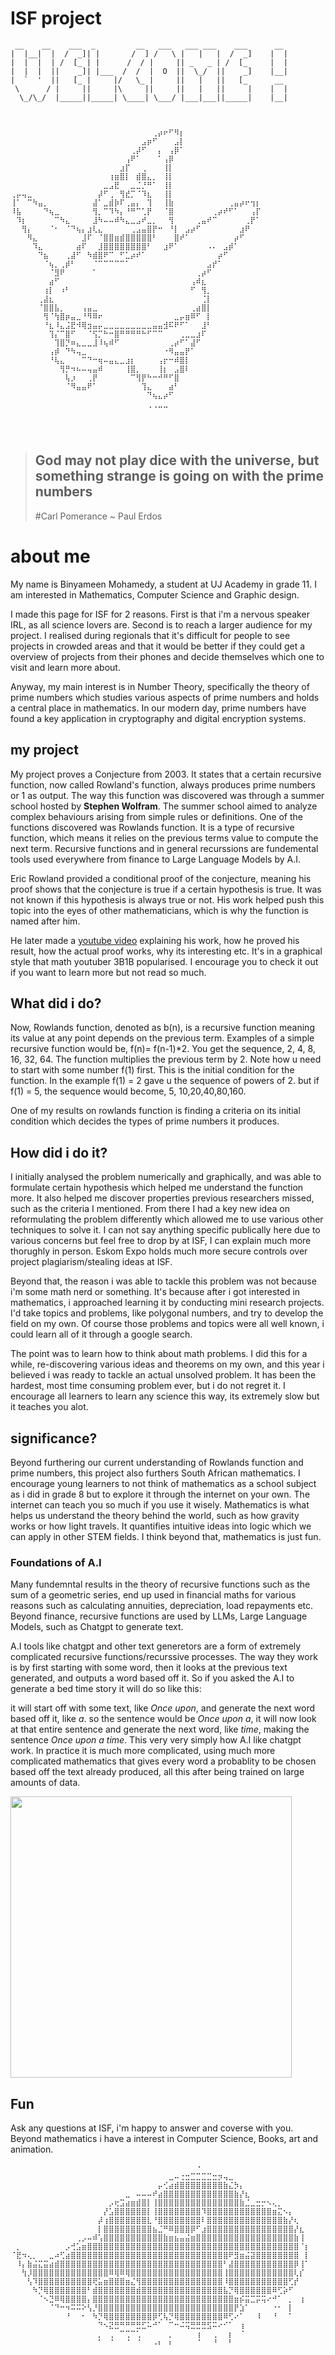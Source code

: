 # ISF project


```
 __    __    ___  _         __   ___   ___ ___    ___      __ 
|  |__|  |  /  _]| |       /  ] /   \ |   |   |  /  _]    |  |
|  |  |  | /  [_ | |      /  / |     || _   _ | /  [_     |  |
|  |  |  ||    _]| |___  /  /  |  O  ||  \_/  ||    _]    |__|
|  `  '  ||   [_ |     |/   \_ |     ||   |   ||   [_      __ 
 \      / |     ||     |\     ||     ||   |   ||     |    |  |
  \_/\_/  |_____||_____| \____| \___/ |___|___||_____|    |__|
                                                              
                                                     
                                                                                                                  
⠀⠀⠀⠀⠀⠀⠀⠀⠀⠀⠀⠀⠀⠀⠀⠀⠀⠀⠀⠀⠀⠀⠀⠀⠀⠀⢀⡴⠖⠋⠻⡆⠀⠀⠀⠀⠀⠀⠀⠀⠀⠀⠀⠀⠀⠀
⠀⠀⠀⠀⠀⠀⠀⠀⠀⠀⠀⠀⠀⠀⠀⠀⠀⠀⠀⠀⠀⠀⠀⠀⣠⡶⠋⠀⠀⠀⣠⡇⠀⠀⠀⠀⠀⠀⠀⠀⠀⠀⠀⠀⠀⠀
⠀⠀⠀⠀⠀⠀⠀⠀⠀⠀⠀⠀⠀⠀⠀⠀⠀⠀⠀⠀⠀⠀⢀⡼⠋⠀⠀⡄⠀⢠⡿⠁⠀⠀⠀⠀⠀⠀⠀⠀⠀⠀⠀⠀⠀⠀
⠀⠀⠀⠀⠀⠀⠀⠀⠀⠀⠀⠀⠀⠀⠀⠀⠀⠀⠀⠀⠀⢠⠟⠁⠀⠀⠀⠁⢠⡿⠀⠀⠀⠀⠀⠀⠀⠀⠀⠀⠀⠀⠀⠀⠀⠀
⠀⠀⠀⠀⠀⠀⠀⠀⠀⠀⠀⠀⠀⠀⠀⠀⠀⠀⠀⠀⣰⡏⠀⠀⢀⠀⠀⠀⢸⡇⠀⠀⠀⠀⠀⠀⠀⠀⠀⠀⠀⠀⠀⠀⠀⠀
⠀⠀⠀⠀⠀⠀⠀⠀⠀⠀⠀⠀⠀⠀⠀⠀⠀⠀⢰⣶⣿⡇⠀⣾⣿⣄⡀⠀⢸⡇⠀⠀⠀⠀⠀⠀⠀⠀⠀⠀⠀⠀⠀⠀⠀⠀
⠀⠀⠀⠀⠀⠀⠀⠀⠀⠀⠀⠀⠀⠀⠀⠀⠀⣀⣠⣟⠀⠀⣀⣈⡘⠛⠁⠀⢸⡇⠀⠀⠀⠀⠀⠀⠀⠀⠀⠀⠀⠀⠀⠀⠀⠀
⢀⡤⢤⣀⠀⠀⠀⠀⠀⠀⠀⠀⠀⠀⠀⠀⡼⠋⢀⠀⢻⣞⡉⠈⠹⣆⠀⠀⢸⡇⠀⠀⠀⠀⠀⠀⠀⠀⠀⠀⠀⠀⠀⠀⠀⠀
⢸⠁⠀⠉⠳⣤⡀⠀⠀⠀⠀⠀⠀⠀⠀⣼⠁⣀⣾⡷⠏⢀⣤⡄⠀⢹⠀⠀⢸⣷⠀⠀⠀⠀⠀⠀⠀⠀⠀⠀⢀⣤⡴⠖⢲⡆
⠸⣧⠀⠀⠀⠀⠙⢦⣀⠀⠀⠀⠀⠀⠀⢻⡀⠉⠹⠳⡄⠘⠛⠉⢁⡟⠀⠀⠈⣿⠀⠀⠀⠀⠀⠀⠀⢀⡴⠞⠋⠁⠀⠀⢠⡏
⠀⠹⡆⠀⠀⠀⠀⠀⠉⠳⣄⠀⠀⠀⠀⣸⠳⠤⠤⠾⠳⣄⣀⣠⠞⣀⡀⠀⠀⢻⠀⠀⠀⠀⢀⣤⠞⠉⠀⠀⠀⠀⠀⢀⡟⠁
⠀⠀⢻⡄⠀⠀⠀⠈⠂⠀⠈⠙⢦⡄⣰⢇⣄⠀⠀⠀⠀⠀⢀⣠⣤⣿⡟⠒⠀⠘⡇⠀⣠⡴⠋⠀⠀⠀⠀⠀⠀⠀⣰⠟⠀⠀
⠀⠀⠀⠻⣄⠀⠀⠀⠀⠀⠀⠀⠀⣸⠏⠀⠈⣿⣿⣶⣾⣿⣿⣿⣿⣿⠃⠀⠀⠀⣿⠞⠁⠀⠀⠀⠀⠀⠀⠀⠀⡴⠋⠀⠀⠀
⠀⠀⠀⠀⠹⣄⠀⠀⠀⠀⠀⠀⣴⠏⠀⠀⣸⣿⣿⣿⣿⣿⣿⣿⣿⠃⠀⠀⣰⠟⠁⠀⠀⠀⠀⠀⠠⠄⠀⣠⡾⠁⠀⠀⠀⠀
⠀⠀⠀⠀⠀⠙⣦⠀⠀⠀⢀⣼⠋⠀⠳⣾⣿⠟⠉⠀⠋⣁⡴⠞⠁⠀⠀⠀⠀⠀⠀⠀⠀⠀⠀⠀⠀⠀⡴⠋⠀⠀⠀⠀⠀⠀
⠀⠀⠀⠀⠀⠀⠈⢦⡀⢀⡾⠃⠀⠀⠀⠈⠉⠉⠉⠉⠉⠁⠀⠀⠀⠀⠀⠀⠀⠀⠀⠀⠀⠀⠀⠀⣠⡞⠁⠀⠀⠀⠀⠀⠀⠀
⠀⠀⠀⠀⠀⠀⠀⠈⣻⠟⠀⠀⠀⠀⠀⠁⠀⠀⠀⠀⠀⠀⠀⠀⠀⠀⠀⠀⠀⠀⠀⠀⠀⠀⢀⡴⠋⠀⠀⠀⠀⠀⠀⠀⠀⠀
⠀⠀⠀⠀⠀⠀⠀⣴⠋⠀⠀⠀⠀⠀⠀⠀⠀⠀⠀⠀⠀⠀⠀⠀⠀⠀⠀⠀⠀⠀⠀⠀⠀⢠⠾⣆⠀⠀⠀⠀⠀⠀⠀⠀⠀⠀
⠀⠀⠀⠀⠀⠀⢰⡇⠀⠰⠃⠀⠀⠀⠀⠀⠀⠀⠀⠀⠀⠀⠀⠀⠀⠀⠀⠀⠀⠀⠀⠀⠀⠋⠀⢻⡀⠀⠀⠀⠀⠀⠀⠀⠀⠀
⠀⠀⠀⠀⠀⢀⣼⣆⠀⠀⠀⠀⠀⠀⠀⠀⠀⠀⠀⠀⠀⠀⠀⠀⠀⠀⠀⠀⠀⠀⠀⠀⠀⠀⠀⢈⡇⠀⠀⠀⠀⠀⠀⠀⠀⠀
⠀⠀⠀⠀⠀⠈⣿⣿⣧⡀⠀⠀⠀⢠⣤⣀⠀⠀⠀⠀⠀⠀⠀⠀⠀⠀⠀⠀⠀⠀⠀⠀⠀⢀⣴⣿⡇⠀⠀⠀⠀⠀⠀⠀⠀⠀
⠀⠀⠀⠀⠀⠀⢻⠈⢳⣿⡶⣤⣀⠘⠻⠿⠖⠀⠀⠀⠀⠀⠀⠀⠀⠀⠀⠀⠀⠀⣀⡤⣶⠿⠋⠀⡇⠀⠀⠀⠀⠀⠀⠀⠀⠀
⠀⠀⠀⠀⠀⠀⠘⣆⠸⣄⣨⣟⠺⢿⣲⣤⡤⣀⣀⣀⣀⣀⣀⣀⣀⣀⣤⣤⣺⠯⠟⠋⠁⠀⠀⣸⠃⠀⠀⠀⠀⠀⠀⠀⠀⠀
⠀⠀⠀⠀⠀⠀⠀⢹⡌⠉⣿⠋⠀⠀⠈⢫⡉⠓⠒⣿⠛⠛⠛⠛⠓⠋⠉⠉⠀⠀⠀⢀⣀⣀⣰⠏⠀⠀⠀⠀⠀⠀⠀⠀⠀⠀
⠀⠀⠀⠀⠀⠀⠀⠀⢹⣿⡙⠶⣄⣀⣀⣸⠸⢦⠾⠋⠀⠀⠀⠀⠀⠀⠀⠀⠀⢀⡴⠋⠁⣼⠋⠀⠀⠀⠀⠀⠀⠀⠀⠀⠀⠀
⠀⠀⠀⠀⠀⠀⠀⢠⡾⠀⠙⠳⢤⣀⠀⠀⠀⠀⠀⠀⠀⠀⠀⠀⠀⠀⠀⠀⠐⠻⣤⣤⡟⠁⠀⠀⠀⠀⠀⠀⠀⠀⠀⠀⠀⠀
⠀⠀⠀⠀⠀⠀⠀⠘⢧⣄⠀⠀⠀⠉⠙⠒⢶⠤⣤⣄⣀⣰⡆⠀⠀⠀⠀⢠⡖⠒⠾⣿⡇⠀⠀⠀⠀⠀⠀⠀⠀⠀⠀⠀⠀⠀
⠀⠀⠀⠀⠀⠀⠀⠀⠀⢻⡛⠲⠦⠤⢤⣤⠾⠀⠀⠀⠀⢸⣿⡀⠀⠀⠀⢸⡆⠀⣠⣿⠇⠀⠀⠀⠀⠀⠀⠀⠀⠀⠀⠀⠀⠀
⠀⠀⠀⠀⠀⠀⠀⠀⠀⠀⢧⡰⠀⠀⢀⡟⠀⠀⠀⠀⠀⠀⠉⢻⡟⠓⠒⠚⠛⠋⣿⠀⠀⠀⠀⠀⠀⠀⠀⠀⠀⠀⠀⠀⠀⠀
⠀⠀⠀⠀⠀⠀⠀⠀⠀⠀⠈⠻⣤⣤⠟⠁⠀⠀⠀⠀⠀⠀⠀⠀⢹⣄⠀⠀⠀⣴⠃⠀⠀⠀⠀⠀⠀⠀⠀⠀⠀⠀⠀⠀⠀⠀
⠀⠀⠀⠀⠀⠀⠀⠀⠀⠀⠀⠀⠀⠀⠀⠀⠀⠀⠀⠀⠀⠀⠀⠀⠀⠙⢦⣄⡴⠋⠀⠀⠀⠀⠀⠀⠀⠀⠀⠀⠀⠀⠀⠀⠀⠀
⠀⠀⠀⠀⠀⠀⠀⠀⠀⠀⠀⠀⠀⠀⠀⠀⠀⠀⠀⠀⠀⠀⠀⠀⠀⢀⢀⣀⣀⠀⠀⠀⠀⠀⠀⠀⠀⠀⠀⠀⠀⠀⠀⠀⠀⠀




```


> ## God may not play dice with the universe, but something strange is going on with the prime numbers
> 
> #Carl Pomerance ~ Paul Erdos




# about me
My name is Binyameen Mohamedy, a student at UJ Academy in grade 11. I am interested in Mathematics, Computer Science and Graphic design. 

I made this page for ISF for 2 reasons. First is that i'm a nervous speaker IRL, as all science lovers are. Second is to reach a larger audience for my project. I realised during regionals that it's difficult for people to see projects in crowded areas and that it would be better if they could get a overview of projects from their phones and decide themselves which one to visit and learn more about. 

Anyway, my main interest is in Number Theory, specifically the theory of prime numbers which studies various aspects of prime numbers and holds a central place in mathematics. In our modern day, prime numbers have found a key application in cryptography and digital encryption systems.





## my project
My project proves a Conjecture from 2003. It states that a certain recursive function, now called Rowland's function, always produces prime numbers or 1 as output. The way this function was discovered was through a summer school hosted by **Stephen Wolfram**. The summer school aimed to analyze complex behaviours arising from simple rules or definitions. One of the functions discovered was Rowlands function. It is a type of recursive function, which means it relies on the previous terms value to compute the next term. Recursive functions and in general recurssions are fundemental tools used everywhere from finance to Large Language Models by A.I.

Eric Rowland provided a conditional proof of the conjecture, meaning his proof shows that the conjecture is true if a certain hypothesis is true. It was not known if this hypothesis is always true or not. His work helped push this topic into the eyes of other mathematicians, which is why the function is named after him. 

He later made a [youtube video](https://www.youtube.com/watch?v=OpaKpzMFOpg) explaining his work, how he proved his result, how the actual proof works, why its interesting etc. It's in a graphical style that math youtuber 3B1B popularised. I encourage you to check it out if you want to learn more but not read so much.

## What did i do?
Now, Rowlands function, denoted as b(n), is a recursive function meaning its value at any point depends on the previous term. Examples of a simple recursive function would be, f(n)= f(n-1)*2. You get the sequence, 2, 4, 8, 16, 32, 64. The function multiplies the previous term by 2. Note how u need to start with some number f(1) first. This is the initial condition for the function. In the example f(1) = 2 gave u the sequence of powers of 2. but if f(1) = 5, the sequence would become, 5, 10,20,40,80,160.

One of my results on rowlands function is finding a criteria on its initial condition which decides the types of prime numbers it produces.

## How did i do it?
I initially analysed the problem numerically and graphically, and was able to formulate certain hypothesis which helped me understand the function more. It also helped me discover properties previous researchers missed, such as the criteria I mentioned. From there I had a key new idea on reformulating the problem differently which allowed me to use various other techniques to solve it. I can not say anything specific publically here due to various concerns but feel free to drop by at ISF, I can explain much more thorughly in person. Eskom Expo holds much more secure controls over project plagiarism/stealing ideas at ISF.

Beyond that, the reason i was able to tackle this problem was not because i'm some math nerd or something. It's because after i got interested in mathematics, i approached learning it by conducting mini research projects. I'd take topics and problems, like polygonal numbers, and try to develop the field on my own. Of course those problems and topics were all well known, i could learn all of it through a google search. 

The point was to learn how to think about math problems. I did this for a while, re-discovering various ideas and theorems on my own, and this year i believed i was ready to tackle an actual unsolved problem. It has been the hardest, most time consuming problem ever, but i do not regret it. I encourage all learners to learn any science this way, its extremely slow but it teaches you alot.


## significance?
Beyond furthering our current understanding of Rowlands function and prime numbers, this project also furthers South African mathematics. I encourage young learners to not think of mathematics as a school subject as i did in grade 8 but to explore it through the internet on your own. The internet can teach you so much if you use it wisely. Mathematics is what helps us understand the theory behind the world, such as how gravity works or how light travels. It quantifies intuitive ideas into logic which we can apply in other STEM fields. I think beyond that, mathematics is just fun.

### Foundations of A.I
Many fundemntal results in the theory of recursive functions such as the sum of a geometric series, end up used in financial maths for various reasons such as calculating annuities, depreciation, load repayments etc. Beyond finance, recursive functions are used by LLMs, Large Language Models, such as Chatgpt to generate text.

A.I tools like chatgpt and other text generetors are a form of extremely complicated recursive functions/recurssive processes. The way they work is by first starting with some word, then it looks at the previous text generated, and outputs a word based off it. So if you asked the A.I to generate a bed time story it will do so like this:

it will start off with some text, like *Once upon*, and generate the next word based off it, like *a*. so the sentence would be *Once upon a*, it will now look at that entire sentence and generate the next word, like *time*, making the sentence *Once upon a time*. This very very simply how A.I like chatgpt work. In practice it is much more complicated, using much more complicated mathematics that gives every word a probablity to be chosen based off the text already produced, all this after being trained on large amounts of data.

<img src="https://miro.medium.com/v2/resize:fit:1400/0*vv8k1EwchSKpOVIJ.png" width="450px" align="center">

## Fun
Ask any questions at ISF, i'm happy to answer and coverse with you. Beyond mathematics i have a interest in Computer Science, Books, art and animation.




```
⠀⠀⠀⠀⠀⠀⠀⠀⠀⠀⠀⠀⠀⠀⠀⠀⠀⠀⠀⠀⠀⠀⠀⠀⠀⠀⠀⠀⠀⠀⠀⠀⠀⠀⠐⠀⠀⠀⠀⠀⠀⠀⠀⠀⠀⠀⠀⠀⠀⠀⠀⠀⠀⠀⠀
⠀⠀⠀⠀⠀⠀⠀⠀⠀⠀⠀⠀⠀⠀⠀⠀⠀⠀⠀⠀⠀⠀⠀⠀⠀⠀⠀⠀⠀⣀⠤⢐⣒⣉⣉⣉⣉⣒⡲⢤⣀⠀⠀⠀⠀⠀⠀⠀⠀⠀⠀⠀⠀⠀⠀
⠀⠀⠀⠀⠀⠀⠀⠀⠀⠀⠀⠀⠀⠀⠀⠀⠀⠀⠀⠀⠀⠀⠀⠀⠀⠀⠀⡤⢊⣴⣾⣿⣿⣿⣿⣿⣿⣿⣿⣷⣌⡳⡄⠀⠀⠀⠀⠀⠀⠀⠀⠀⠀⠀⠀
⠀⠀⠀⠀⠀⠀⠀⠀⠀⠀⠀⠀⠀⠀⠀⠀⠀⠀⠀⠀⠀⣀⠀⠤⠤⠤⠞⣴⣿⣿⣿⣿⣿⣿⣿⣿⣿⣿⣿⣿⣿⣷⡜⣆⠀⠀⠀⠀⠀⠀⠀⠀⠀⠀⠀
⠀⠀⠀⠀⠀⠀⠀⠀⠀⠀⠀⠀⠀⠀⠀⠀⠀⠀⡠⢖⣩⣴⣶⣾⣿⡇⢸⣿⣿⣿⣿⣿⣿⣿⣿⣿⣿⣿⣿⣿⣿⣿⣷⣈⣀⣒⡒⠢⢄⡀⠀⠀⠀⠀⠀
⠀⠀⠀⠀⠀⠀⠀⠀⠀⠀⠀⠀⠀⠀⠀⠀⠀⡜⣡⣿⣿⣿⣿⣿⣿⡇⢸⣿⣿⣿⣿⣿⣿⣿⣿⠹⣿⣿⣿⣿⣿⣿⣿⣿⣿⣿⣿⣿⣶⣍⠢⡄⠀⠀⠀
⠀⠀⠀⠀⠀⠀⠀⠀⠀⠀⠀⠀⠀⠀⠀⠀⡼⢰⣿⣿⣿⣿⣿⣿⣿⣇⠘⣿⣿⣿⣿⣿⣿⣿⣿⠇⣿⣿⣿⣿⣿⣿⣿⣿⣿⣿⣿⣿⣿⣿⣷⡜⢆⠀⠀
⠀⠀⠀⠀⠀⠀⠀⠀⠀⠀⠀⠀⠀⠀⠀⠀⡇⣿⣿⣿⣿⣿⣿⣿⣿⣿⣦⣈⠛⠿⣿⣿⣿⡿⠋⣰⣿⣿⣿⣿⣿⣿⣿⣿⣿⣿⣿⣿⣿⣿⣿⣿⡜⣆⠀
⠀⠀⠀⠀⠀⠀⠀⠀⠀⠀⠀⠀⢀⡠⠤⠾⢡⣿⣿⣿⣿⣿⣿⣿⣿⣿⣿⣿⣷⣶⣦⣤⣬⣶⣿⣿⣿⣿⣿⣿⣿⣿⣿⣿⣿⣿⣿⣿⣿⣿⣿⣿⣷⢸⠀
⠀⡀⠀⠀⠀⠀⠀⠀⠀⠀⡠⢚⣡⣶⣿⣿⣿⣿⣿⣿⣿⣿⣿⣿⣿⣿⣿⣿⣿⣿⣿⣿⣿⣿⣿⣿⣿⣿⣿⣿⣿⣿⣿⣿⣿⣿⣿⣿⣿⣿⣿⣿⣿⠈⡆
⠈⣟⠲⢄⡀⠀⠀⣀⠴⢋⣴⣿⣿⣿⣿⣿⣿⣿⣿⣿⣿⣿⣿⣿⣿⣿⣿⣿⣿⣿⣿⣿⣿⣿⣿⣿⣿⣿⣿⣿⠟⣻⣶⣬⣽⣿⣿⣿⣿⣿⣿⣿⣿⠀⡇
⠀⠸⡄⣷⣬⣍⣭⣴⣾⣿⣿⣿⣿⣿⣿⣿⣿⣿⣿⣿⣿⣿⣿⣿⣿⣿⣿⣿⣿⣿⣿⣿⣿⣿⣿⣿⣿⣿⣿⠃⣼⣿⣿⣿⣿⣿⣿⣿⣿⣿⣿⣿⡿⢸⠁
⠀⠀⢳⡸⣿⣿⣿⣿⣿⣿⣿⣿⣿⣿⣿⣿⣿⣿⠿⢿⠿⢿⣿⣿⣿⣿⣿⣿⣿⣿⣿⣿⣿⣿⣿⣿⣿⣿⣿⢸⣿⣿⣿⣿⣿⣿⣿⣿⣿⣿⣿⣿⢇⡎⠀
⠀⠀⠀⢣⠹⣿⣿⣿⣿⣿⣿⣿⣿⣿⣿⢟⣥⣶⣿⣿⣿⣶⣌⢻⣿⣿⣿⣿⣿⣿⣿⣿⣿⣿⣿⣿⣿⣿⣿⠸⣿⣿⣿⣿⣿⣿⣿⣿⣿⣿⣿⢋⡞⠀⠀
⠀⠀⠀⠀⠳⡙⢿⣿⣿⣿⣿⣿⣿⣿⠃⣾⣿⣿⣿⣿⣿⣿⣿⣾⣿⣿⣿⣿⣿⣿⣿⣿⣿⣿⣿⣿⣿⣿⣿⣧⡙⢿⣿⣿⣿⣿⣿⣿⠿⢋⡵⠋⠀⠀⠀
⠀⠀⠀⠀⠀⠈⠢⣙⠿⢿⣿⣿⣿⣿⡄⣿⣿⣿⣿⣿⣿⣿⣿⣿⣿⣿⣿⣿⣿⣿⣿⣿⣿⣿⣿⣿⣿⣿⣿⣿⣿⣶⡮⣭⣉⡭⢭⠔⠚⠁⠀⡀⠀⢰⠀
⠀⠀⠀⠀⠀⠀⠀⠈⠙⠒⠲⠭⠭⠕⢣⡘⣿⣿⣿⣿⣿⣿⣿⣿⣿⣿⣿⣿⣿⣿⣿⣿⣿⣿⣿⣿⣿⣿⣿⣿⣿⡟⣱⠁⠀⠀⠀⠀⠐⠂⠀⡇⠀⠀⠀
⠀⠀⠀⠀⠀⠀⠀⠀⠀⠀⠘⠀⠀⠂⠀⠳⡙⢿⣿⣿⣿⣿⣿⣿⣿⣿⡿⢋⢧⡙⢿⣿⣿⣿⣿⣿⣿⣿⣿⠿⢋⠔⠁⠀⠀⠸⠀⠀⠘⠀⠀⠁⠀⠀⠀
⠀⠀⠀⠀⠀⠀⠀⠀⠀⠀⠀⠀⠀⠀⠀⠀⠙⠢⣝⣛⠛⠛⠛⣛⣋⠥⠚⠁⠀⠉⠒⠬⢭⣛⣛⣛⣫⠭⠔⠊⠁⠀⢰⠀⠀⠀⠀⠀⠀⠀⠀⠀⠀⠀⠀
⠀⠀⠀⠀⠀⠀⠀⠀⠀⠀⠀⠀⠀⠀⠀⠀⡀⠀⢀⠀⠉⢉⠉⢁⠀⠀⠀⠀⠀⡀⠀⠀⠀⠀⢰⠀⠀⢀⠀⠀⡆⠀⠈⠀⠀⠀⠀⠀⠀⠀⠀⠀⠀⠀⠀
⠀⠀⠀⠀⠀⠀⠀⠀⠀⠀⠀⠀⠀⠀⠀⠀⠁⠀⠈⠀⠀⠈⠀⠈⠀⠀⠠⠆⠀⠆⠀⠀⠀⠀⠈⠀⠀⠘⠀⠀⠃⠀⠀⠀⠀⠀⠀⠀⠀⠀⠀⠀⠀⠀⠀
```



